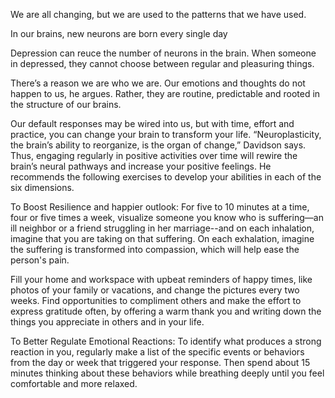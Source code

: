 We are all changing, but we are used to the patterns that we have used.

In our brains, new neurons are born every single day

Depression can reuce the number of neurons in the brain. When someone in depressed, they cannot choose between regular and pleasuring things.


 There’s a reason we are who we are. Our emotions and thoughts do not happen to us, he argues. Rather, they are routine, predictable and rooted in the structure of our brains.


 Our default responses may be wired into us, but with time, effort and practice, you can change your brain to transform your life. “Neuroplasticity, the brain’s ability to reorganize, is the organ of change,” Davidson says. Thus, engaging regularly in positive activities over time will rewire the brain’s neural pathways and increase your positive feelings. He recommends the following exercises to develop your abilities in each of the six dimensions.

 To Boost Resilience and happier outlook: For five to 10 minutes at a time, four or five times a week, visualize someone you know who is suffering—an ill neighbor or a friend struggling in her marriage--and on each inhalation, imagine that you are taking on that suffering. On each exhalation, imagine the suffering is transformed into compassion, which will help ease the person's pain.

Fill your home and workspace with upbeat reminders of happy times, like photos of your family or vacations, and change the pictures every two weeks. Find opportunities to compliment others and make the effort to express gratitude often, by offering a warm thank you and writing down the things you appreciate in others and in your life.


To Better Regulate Emotional Reactions: To identify what produces a strong reaction in you, regularly make a list of the specific events or behaviors from the day or week that triggered your response. Then spend about 15 minutes thinking about these behaviors while breathing deeply until you feel comfortable and more relaxed.